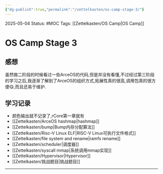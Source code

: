 ```yaml
---
{"dg-publish":true,"permalink":"/zettelkasten/os-camp-stage-3/"}
---
```


2025-05-04
Status: #MOC
Tags: [[Zettelkasten/OS Camp\|OS Camp]]

# OS Camp Stage 3
## 感想

虽然做二阶段的时候看过一些ArceOS的代码,但是并没有看懂,不过经过第三阶段的学习之后,我逐渐了解到了ArceOS的组织方式,拓展性真的很高,调用包真的很方便😋,而且还易于维护.

## 学习记录

- 颜色输出就不记录了,rCore第一章就有
- [[Zettelkasten/ArceOS hashmap\|hashmap]]
- [[Zettelkasten/bump\|Bump内存分配算法]]
- [[Zettelkasten/Risc-V Linux ELF\|RISC-V Linux可执行文件格式]]
- [[Zettelkasten/file system and rename\|ramfs rename]]
- [[Zettelkasten/scheduler\|调度器]]
- [[Zettelkasten/syscall mmap\|系统调用mmap实现]]
- [[Zettelkasten/Hypervisor\|Hypervisor]]
- [[Zettelkasten/挑战题目\|挑战题目]]


___